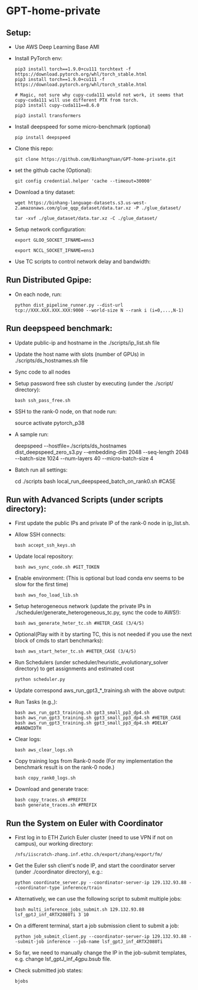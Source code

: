 # GPT-home-private

## Setup:

- Use AWS Deep Learning Base AMI


- Install PyTorch env: 

      pip3 install torch==1.9.0+cu111 torchtext -f https://download.pytorch.org/whl/torch_stable.html
      pip3 install torch==1.9.0+cu111 -f https://download.pytorch.org/whl/torch_stable.html

      # Magic, not sure why cupy-cuda111 would not work, it seems that cupy-cuda111 will use different PTX from torch.
      pip3 install cupy-cuda111==8.6.0

      pip3 install transformers

- Install deepspeed for some micro-benchmark (optional)

      pip install deepspeed

- Clone this repo:
        
      git clone https://github.com/BinhangYuan/GPT-home-private.git

- set the github cache (Optional):

      git config credential.helper 'cache --timeout=30000'

- Download a tiny dataset:

      wget https://binhang-language-datasets.s3.us-west-2.amazonaws.com/glue_qqp_dataset/data.tar.xz -P ./glue_dataset/
      
      tar -xvf ./glue_dataset/data.tar.xz -C ./glue_dataset/

- Setup network configuration:

      export GLOO_SOCKET_IFNAME=ens3

      export NCCL_SOCKET_IFNAME=ens3


- Use TC scripts to control network delay and bandwidth:
  

## Run Distributed Gpipe:

- On each node, run:
      
      python dist_pipeline_runner.py --dist-url tcp://XXX.XXX.XXX.XXX:9000 --world-size N --rank i (i=0,...,N-1)



## Run deepspeed benchmark:

- Update public-ip and hostname in the ./scripts/ip_list.sh file

- Update the host name with slots (number of GPUs) in ./scripts/ds_hostnames.sh file

- Sync code to all nodes

- Setup password free ssh cluster by executing (under the ./script/ directory):

      bash ssh_pass_free.sh

- SSH to the rank-0 node, on that node run:


    source activate pytorch_p38

- A sample run:


    deepspeed --hostfile=./scripts/ds_hostnames dist_deepspeed_zero_s3.py --embedding-dim 2048 --seq-length 2048 --batch-size 1024 --num-layers 40 --micro-batch-size 4

- Batch run all settings:

    cd ./scripts
    bash local_run_deepspeed_batch_on_rank0.sh #CASE


  
## Run with Advanced Scripts (under scripts directory):

- First update the public IPs and private IP of the rank-0 node in ip_list.sh.

- Allow SSH connects: 

      bash accept_ssh_keys.sh

- Update local repository:

      bash aws_sync_code.sh #GIT_TOKEN
      
- Enable environment: (This is optional but load conda env seems to be slow for the first time)

      bash aws_foo_load_lib.sh

- Setup heterogeneous network (update the private IPs in ./scheduler/generate_heterogeneous_tc.py, sync the code to AWS!):

      bash aws_generate_heter_tc.sh #HETER_CASE (3/4/5)

- Optional(Play with it by starting TC, this is not needed if you use the next block of cmds to start benchmarks):

      bash aws_start_heter_tc.sh #HETER_CASE (3/4/5)

- Run Schedulers (under scheduler/heuristic_evolutionary_solver directory) to get assignments and estimated cost

      python scheduler.py

- Update correspond aws_run_gpt3_*_training.sh with the above output:
- Run Tasks (e.g.,):

      bash aws_run_gpt3_training.sh gpt3_small_pp3_dp4.sh
      bash aws_run_gpt3_training.sh gpt3_small_pp3_dp4.sh #HETER_CASE
      bash aws_run_gpt3_training.sh gpt3_small_pp3_dp4.sh #DELAY #BANDWIDTH


- Clear logs:

      bash aws_clear_logs.sh

- Copy training logs from Rank-0 node (For my implementation the benchmark result is on the rank-0 node.)

      bash copy_rank0_logs.sh

- Download and generate trace:

      bash copy_traces.sh #PREFIX
      bash generate_traces.sh #PREFIX

## Run the System on Euler with Coordinator

- First log in to ETH Zurich Euler cluster (need to use VPN if not on campus), our working directory:

      /nfs/iiscratch-zhang.inf.ethz.ch/export/zhang/export/fm/

- Get the Euler ssh client's node IP, and start the coordinator server (under ./coordinator directory), e.g.:

      python coordinate_server.py --coordinator-server-ip 129.132.93.88 --coordinator-type inference/train

- Alternatively, we can use the following script to submit multiple jobs:

      bash multi_inference_jobs_submit.sh 129.132.93.88 lsf_gptJ_inf_4RTX2080Ti 3 10

- On a different terminal, start a job submission client to submit a job:

      python job_submit_client.py --coordinator-server-ip 129.132.93.88 --submit-job inference --job-name lsf_gptJ_inf_4RTX2080Ti

- So far, we need to manually change the IP in the job-submit templates, e.g. change lsf_gptJ_inf_4gpu.bsub file.

- Check submitted job states:

      bjobs







